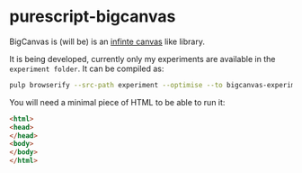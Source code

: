 # purescript-bigcanvas

BigCanvas is (will be) is an [infinte canvas](https://en.wikipedia.org/wiki/Infinite_canvas) like
library. 

It is being developed, currently only my experiments are available in the `experiment folder`. It can be compiled as:

```sh
pulp browserify --src-path experiment --optimise --to bigcanvas-experiment.js
```

You will need a minimal piece of HTML to be able to run it:

```html
<html>
<head>
</head>
<body>
</body>
</html>
```
